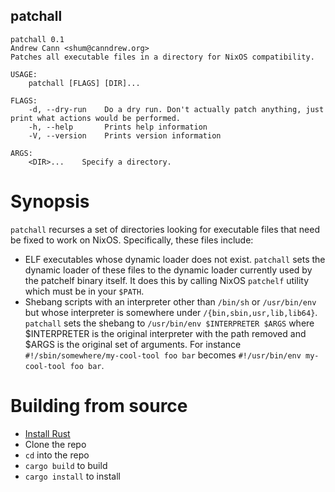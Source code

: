 ## patchall

```
patchall 0.1
Andrew Cann <shum@canndrew.org>
Patches all executable files in a directory for NixOS compatibility.

USAGE:
    patchall [FLAGS] [DIR]...

FLAGS:
    -d, --dry-run    Do a dry run. Don't actually patch anything, just print what actions would be performed.
    -h, --help       Prints help information
    -V, --version    Prints version information

ARGS:
    <DIR>...    Specify a directory.
```

# Synopsis

`patchall` recurses a set of directories looking for executable files that need
be fixed to work on NixOS. Specifically, these files include:

 * ELF executables whose dynamic loader does not exist. `patchall` sets the
   dynamic loader of these files to the dynamic loader currently used by the
   patchelf binary itself. It does this by calling NixOS `patchelf` utility
   which must be in your `$PATH`.
 * Shebang scripts with an interpreter other than `/bin/sh` or `/usr/bin/env`
   but whose interpreter is somewhere under `/{bin,sbin,usr,lib,lib64}`.
   `patchall` sets the shebang to `/usr/bin/env $INTERPRETER $ARGS` where
   $INTERPRETER is the original interpreter with the path removed and $ARGS is
   the original set of arguments. For instance
   `#!/sbin/somewhere/my-cool-tool foo bar` becomes
   `#!/usr/bin/env my-cool-tool foo bar`.

# Building from source

* [Install Rust](https://www.rust-lang.org/tools/install)
* Clone the repo
* `cd` into the repo
* `cargo build` to build
* `cargo install` to install

